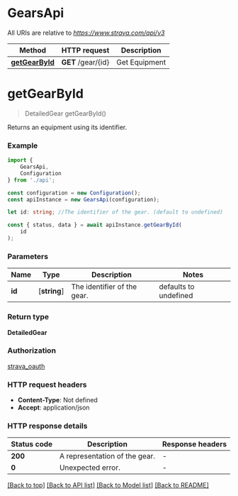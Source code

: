 # GearsApi

All URIs are relative to *https://www.strava.com/api/v3*

|Method | HTTP request | Description|
|------------- | ------------- | -------------|
|[**getGearById**](#getgearbyid) | **GET** /gear/{id} | Get Equipment|

# **getGearById**
> DetailedGear getGearById()

Returns an equipment using its identifier.

### Example

```typescript
import {
    GearsApi,
    Configuration
} from './api';

const configuration = new Configuration();
const apiInstance = new GearsApi(configuration);

let id: string; //The identifier of the gear. (default to undefined)

const { status, data } = await apiInstance.getGearById(
    id
);
```

### Parameters

|Name | Type | Description  | Notes|
|------------- | ------------- | ------------- | -------------|
| **id** | [**string**] | The identifier of the gear. | defaults to undefined|


### Return type

**DetailedGear**

### Authorization

[strava_oauth](../README.md#strava_oauth)

### HTTP request headers

 - **Content-Type**: Not defined
 - **Accept**: application/json


### HTTP response details
| Status code | Description | Response headers |
|-------------|-------------|------------------|
|**200** | A representation of the gear. |  -  |
|**0** | Unexpected error. |  -  |

[[Back to top]](#) [[Back to API list]](../README.md#documentation-for-api-endpoints) [[Back to Model list]](../README.md#documentation-for-models) [[Back to README]](../README.md)

